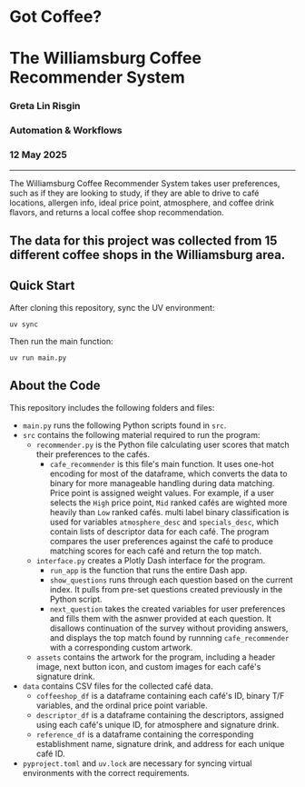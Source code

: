 # Got Coffee?
# The Williamsburg Coffee Recommender System
### Greta Lin Risgin
### Automation & Workflows
### 12 May 2025

---
The Williamsburg Coffee Recommender System takes user preferences, such as if they are looking to study, 
if they are able to drive to café locations, allergen info, ideal price point, atmosphere, and coffee drink flavors, 
and returns a local coffee shop recommendation.

The data for this project was collected from 15 different coffee shops in the Williamsburg area.
---
Quick Start
---
After cloning this repository, sync the UV environment:
```
uv sync
```
Then run the main function:
```
uv run main.py
```
About the Code
---
This repository includes the following folders and files:
- `main.py` runs the following Python scripts found in `src`.
- `src` contains the following material required to run the program:
  - `recommender.py` is the Python file calculating user scores that match their preferences to the cafés.
    - `cafe_recommender` is this file's main function. It uses one-hot encoding for most of the dataframe, which converts the data to binary for more manageable handling during data matching. Price point is assigned weight values. For example,  if a user selects the `High` price point, `Mid` ranked cafés are wighted more heavily than `Low` ranked cafés. multi label binary classification is used for variables `atmosphere_desc` and `specials_desc`, which contain lists of descriptor data for each café. The program compares the user preferences against the café to produce matching scores for each café and return the top match. 
  - `interface.py` creates a Plotly Dash interface for the program.
    - `run_app` is the function that runs the entire Dash app.
    - `show_questions` runs through each question based on the current index. It pulls from pre-set questions created previously in the Python script.
    - `next_question` takes the created variables for user preferences and fills them with the asnwer provided at each question. It disallows continuation of the survey without providing answers, and displays the top match found by runnning `cafe_recommender` with a corresponding custom artwork.
  - `assets` contains the artwork for the program, including a header image, next button icon, and custom images for each café's signature drink.
- `data` contains CSV files for the collected café data.
  - `coffeeshop_df` is a dataframe containing each café's ID, binary T/F variables, and the ordinal price point variable.
  - `descriptor_df` is a dataframe containing the descriptors, assigned using each café's unique ID, for atmosphere and signature drink.
  - `reference_df` is a dataframe containing the corresponding establishment name, signature drink, and address for each unique café ID.
- `pyproject.toml` and `uv.lock` are necessary for syncing virtual environments with the correct requirements.
